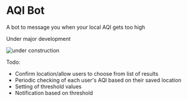 # AQI Bot
A bot to message you when your local AQI gets too high

Under major development

![under construction](https://upload.wikimedia.org/wikipedia/commons/7/75/Enobras.gif)


Todo:
* Confirm location/allow users to choose from list of results
* Periodic checking of each user's AQI based on their saved location
* Setting of threshold values
* Notification based on threshold 